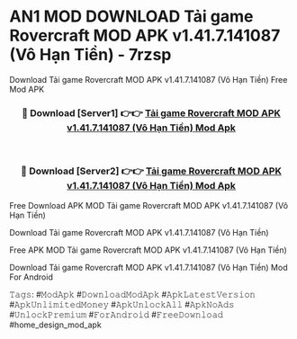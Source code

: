 # AN1 MOD DOWNLOAD Tải game Rovercraft MOD APK v1.41.7.141087 (Vô Hạn Tiền) - 7rzsp
Download Tải game Rovercraft MOD APK v1.41.7.141087 (Vô Hạn Tiền) Free Mod APK

<div align="center">
<h3>🔴 Download [Server1] 👉👉 <a href="https://apk-comot.site?title=Tải_game_Rovercraft_MOD_APK_v1.41.7.141087_(Vô_Hạn_Tiền)">Tải game Rovercraft MOD APK v1.41.7.141087 (Vô Hạn Tiền) Mod Apk</a></h3><br>

<h3>🔴 Download [Server2] 👉👉 <a href="https://apk-comot.site?title=Tải_game_Rovercraft_MOD_APK_v1.41.7.141087_(Vô_Hạn_Tiền)">Tải game Rovercraft MOD APK v1.41.7.141087 (Vô Hạn Tiền) Mod Apk</a></h3>
</div>


Free Download APK MOD Tải game Rovercraft MOD APK v1.41.7.141087 (Vô Hạn Tiền)

Download Tải game Rovercraft MOD APK v1.41.7.141087 (Vô Hạn Tiền) 

Free APK MOD Tải game Rovercraft MOD APK v1.41.7.141087 (Vô Hạn Tiền) 

Download Tải game Rovercraft MOD APK v1.41.7.141087 (Vô Hạn Tiền) Mod For Android

𝚃𝚊𝚐𝚜: #𝙼𝚘𝚍𝙰𝚙𝚔 #𝙳𝚘𝚠𝚗𝚕𝚘𝚊𝚍𝙼𝚘𝚍𝙰𝚙𝚔 #𝙰𝚙𝚔𝙻𝚊𝚝𝚎𝚜𝚝𝚅𝚎𝚛𝚜𝚒𝚘𝚗 #𝙰𝚙𝚔𝚄𝚗𝚕𝚒𝚖𝚒𝚝𝚎𝚍𝙼𝚘𝚗𝚎𝚢 #𝙰𝚙𝚔𝚄𝚗𝚕𝚘𝚌𝚔𝙰𝚕𝚕 #𝙰𝚙𝚔𝙽𝚘𝙰𝚍𝚜 #𝚄𝚗𝚕𝚘𝚌𝚔𝙿𝚛𝚎𝚖𝚒𝚞𝚖 #𝙵𝚘𝚛𝙰𝚗𝚍𝚛𝚘𝚒𝚍 #𝙵𝚛𝚎𝚎𝙳𝚘𝚠𝚗𝚕𝚘𝚊𝚍 #home_design_mod_apk